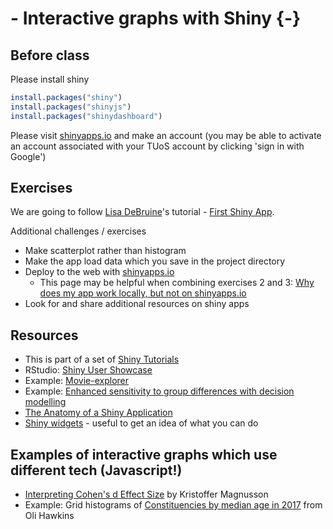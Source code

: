 # - Interactive graphs with Shiny {-}

## Before class

Please install shiny


``` r
install.packages("shiny")
install.packages("shinyjs")
install.packages("shinydashboard")
```
    
Please visit [shinyapps.io](https://www.shinyapps.io/) and make an account (you may be able to activate an account associated with your TUoS account by clicking 'sign in with Google')


## Exercises

We are going to follow [Lisa DeBruine](https://debruine.github.io/)'s tutorial -  [First Shiny App](https://psyteachr.github.io/shiny-tutorials/01-first-app.html).

Additional challenges / exercises  

* Make scatterplot rather than histogram
* Make the app load data which you save in the project directory
* Deploy to the web with [shinyapps.io](https://www.shinyapps.io/)
  * This page may be helpful when combining exercises 2 and 3: [Why does my app work locally, but not on shinyapps.io](https://support.rstudio.com/hc/en-us/articles/229848967-Why-does-my-app-work-locally-but-not-on-shinyapps-io-)
* Look for and share additional resources on shiny apps


## Resources

* This is part of a set of [Shiny Tutorials](https://psyteachr.github.io/shiny-tutorials/index.html)
* RStudio: [Shiny User Showcase](https://shiny.rstudio.com/gallery/)
* Example: [Movie-explorer](https://shiny.rstudio.com/gallery/movie-explorer.html)
* Example: [Enhanced sensitivity to group differences with decision modelling](https://sheffield-university.shinyapps.io/decision_power/)
* [The Anatomy of a Shiny Application](https://www.r-bloggers.com/2021/04/the-anatomy-of-a-shiny-application/)
* [Shiny widgets](https://shiny.rstudio.com/tutorial/written-tutorial/lesson3/) - useful to get an idea of what you can do


## Examples of interactive graphs which use different tech (Javascript!)

 * [Interpreting Cohen's d Effect Size](https://rpsychologist.com/d3/cohend/) by Kristoffer Magnusson
 * Example: Grid histograms of [Constituencies by median age in 2017](https://olihawkins.com/visualisation/14) from Oli Hawkins

